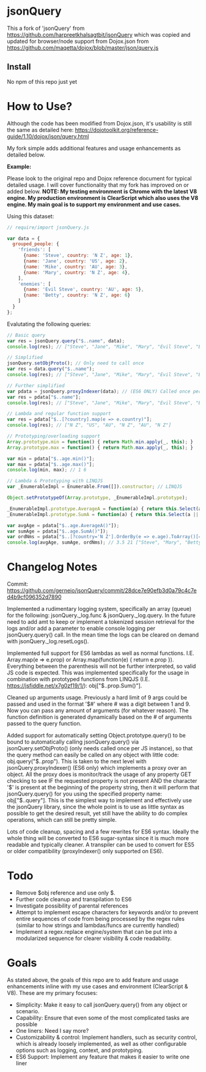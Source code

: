 # jsonQuery
This a fork of 'jsonQuery' from https://github.com/harpreetkhalsagtbit/jsonQuery which was copied and updated for browser/node support from Dojox.json from https://github.com/maqetta/dojox/blob/master/json/query.js

## Install

No npm of this repo just yet

# How to Use?
Although the code has been modified from Dojox.json, it's usability is still the same as detailed here: https://dojotoolkit.org/reference-guide/1.10/dojox/json/query.html

My fork simple adds additional features and usage enhancements as detailed below.

**Example:**

Please look to the original repo and Dojox reference document for typical detailed usage. I will cover functionality that my fork has improved on or added below. **NOTE: My testing environment is Chrome with the latest V8 engine. My production environment is ClearScript which also uses the V8 engine. My main goal is to support my environment and use cases.**

Using this dataset:
```js
// require/import jsonQuery.js

var data = {
  grouped_people: {
    'friends': [
      {name: 'Steve', country: 'N Z', age: 1},
      {name: 'Jane', country: 'US', age: 2},
      {name: 'Mike', country: 'AU', age: 3},
      {name: 'Mary', country: 'N Z', age: 4},
    ],
    'enemies': [
      {name: 'Evil Steve', country: 'AU', age: 5},
      {name: 'Betty', country: 'N Z', age: 6}
    ]
  }
};
```

Evalutating the following queries:
```js
// Basic query
var res = jsonQuery.query("$..name", data);
console.log(res); // ["Steve", "Jane", "Mike", "Mary", "Evil Steve", "Betty"]

// Simplified
jsonQuery.setObjProto(); // Only need to call once
var res = data.query("$..name");
console.log(res); // ["Steve", "Jane", "Mike", "Mary", "Evil Steve", "Betty"]

// Further simplified
var pdata = jsonQuery.proxyIndexer(data); // (ES6 ONLY) Called once per object that it needs to be used on; must reference the produced proxied object
var res = pdata["$..name"];
console.log(res); // ["Steve", "Jane", "Mike", "Mary", "Evil Steve", "Betty"]

// Lambda and regular function support
var res = pdata["$..[?country].map(e => e.country)"];
console.log(res); // ["N Z", "US", "AU", "N Z", "AU", "N Z"]

// Prototyping/overloading support
Array.prototype.min = function() { return Math.min.apply(_, this); }
Array.prototype.max = function() { return Math.max.apply(_, this); }

var min = pdata["$..age.min()"];
var max = pdata["$..age.max()"];
console.log(min, max); // 1 6

// Lambda & Prototyping with LINQJS
var _EnumerableImpl = Enumerable.From([]).constructor; // LINQJS

Object.setPrototypeOf(Array.prototype, _EnumerableImpl.prototype);

_EnumerableImpl.prototype.AverageA = function(a) { return this.Select(a || (e => e)).Average(e => parseInt(e, 10) || null) };
_EnumerableImpl.prototype.SumA = function(a) { return this.Select(a || (e => e)).Sum(e => parseInt(e, 10) || null) };

var avgAge = pdata["$..age.AverageA()"]);
var sumAge = pdata["$..age.SumA()"]);
var ordNms = pdata["$..[?country='N Z'].OrderBy(e => e.age).ToArray()[=name]"];
console.log(avgAge, sumAge, ordNms); // 3.5 21 ["Steve", "Mary", "Betty"]
```


# Changelog Notes
Commit: https://github.com/gerneio/jsonQuery/commit/28dce7e90efb3d0a79c4c7ed4b9cf096352d7890

Implemented a rudimentary logging system, specifically an array (queue) for the following: jsonQuery._log.func & jsonQuery._log.query. In the future need to add amt to keep or implement a tokenized session retrieval for the logs and/or add a parameter to enable console logging per jsonQuery.query() call. In the mean time the logs can be cleared on demand with jsonQuery._log.resetLogs().

Implemented full support for ES6 lambdas as well as normal functions. I.E. Array.map(e => e.prop) or Array.map(function(e) { return e.prop }). Everything between the parenthesis will not be further interpreted, so valid JS code is expected. This was implemented specifically for the usage in combination with prototyped functions from LINQJS (I.E. https://jsfiddle.net/x7g0zf19/1/): obj["$..prop.Sum()"].

Cleaned up arguments usage. Previously a hard limit of 9 args could be passed and used in the format '$#' where # was a digit between 1 and 9. Now you can pass any amount of arguments (for whatever reason). The function definition is generated dynamically based on the # of arguments passed to the query function.

Added support for automatically setting Object.prototype.query() to be bound to automatically calling jsonQuery.query() via jsonQuery.setObjProto() (only needs called once per JS instance), so that the query method can easily be called on any object with little code: obj.query("$..prop"). This is taken to the next level with jsonQuery.proxyIndexer() (ES6 only) which implements a proxy over an object. All the proxy does is monitor/track the usage of any property GET checking to see IF the requested property is not present AND the character '$' is present at the beginning of the property string, then it will perform that jsonQuery.query() for you using the specified property name: obj["$..query"]. This is the simplest way to implement and effectively use the jsonQuery library, since the whole point is to use as little syntax as possible to get the desired result, yet still have the ability to do complex operations, which can still be pretty simple.

Lots of code cleanup, spacing and a few rewrites for ES6 syntax. Ideally the whole thing will be converted to ES6 sugar-syntax since it is much more readable and typically cleaner. A transpiler can be used to convert for ES5 or older compatibility (proxyIndexer() only supported on ES6).

# Todo

* Remove $obj reference and use only $.
* Further code cleanup and transpilation to ES6
* Investigate possibility of parental references
* Attempt to implement escape characters for keywords and/or to prevent entire sequences of code from being processed by the regex rules (similar to how strings and lambdas/funcs are currently handled)
* Implement a regex.replace engine/system that can be put into a modularized sequence for clearer visibility & code readability.

# Goals

As stated above, the goals of this repo are to add feature and usage enhancements inline with my use cases and environment (ClearScript & V8). These are my primary focuses:

* Simplicity: Make it easy to call jsonQuery.query() from any object or scenario.
* Capability: Ensure that even some of the most complicated tasks are possible
* One liners: Need I say more?
* Customizability & control: Implement handlers, such as security control, which is already loosely implemented, as well as other configurable options such as logging, context, and prototyping.
* ES6 Support: Implement any feature that makes it easier to write one liner
